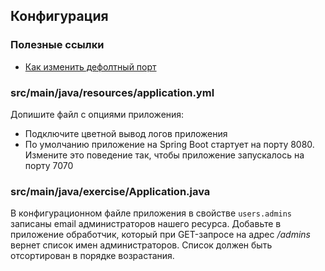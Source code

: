 ## Конфигурация

### Полезные ссылки

* [Как изменить дефолтный порт](https://www.baeldung.com/spring-boot-change-port)

### src/main/java/resources/application.yml

Допишите файл с опциями приложения:

* Подключите цветной вывод логов приложения
* По умолчанию приложение на Spring Boot стартует на порту 8080. Измените это поведение так, чтобы приложение запускалось на порту 7070

### src/main/java/exercise/Application.java

В конфигурационном файле приложения в свойстве `users.admins` записаны email администраторов нашего ресурса. Добавьте в приложение обработчик, который при GET-запросе на адрес */admins* вернет список имен администраторов. Список должен быть отсортирован в порядке возрастания.
